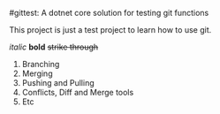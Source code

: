 #gittest: A dotnet core solution for testing git functions

This project is just a test project to learn how to use git.

*italic* **bold** ~~strike through~~

1. Branching
2. Merging
3. Pushing and Pulling
4. Conflicts, Diff and Merge tools
5. Etc
